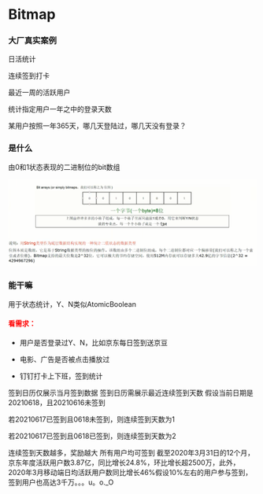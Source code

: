 # Bitmap
### 大厂真实案例

日活统计

连续签到打卡

最近一周的活跃用户

统计指定用户一年之中的登录天数

某用户按照一年365天，哪几天登陆过，哪几天没有登录？

### 是什么

由0和1状态表现的二进制位的bit数组

![](images/16.Bitmap说明.png)

### 能干嘛

用于状态统计，Y、N类似AtomicBoolean

#### <font color='red'> 看需求：</font>

- 用户是否登录过Y、N，比如京东每日签到送京豆

- 电影、广告是否被点击播放过

- 钉钉打卡上下班，签到统计

签到日历仅展示当月签到数据
签到日历需展示最近连续签到天数
假设当前日期是20210618，且20210616未签到

若20210617已签到且0618未签到，则连续签到天数为1

若20210617已签到且0618已签到，则连续签到天数为2

连续签到天数越多，奖励越大
所有用户均可签到
截至2020年3月31日的12个月，京东年度活跃用户数3.87亿，同比增长24.8%，环比增长超2500万，此外，2020年3月移动端日均活跃用户数同比增长46%假设10%左右的用户参与签到，签到用户也高达3千万。。。u。o._O

















